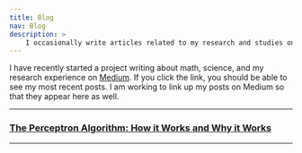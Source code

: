 ```yaml
---
title: Blog
nav: Blog
description: >
    I occasionally write articles related to my research and studies on [Medium](https://medium.com/@JoshuaPickard) and this page links to my posts there.
---
```


I have recently started a project writing about math, science, and my research experience on [Medium](https://medium.com/@JoshuaPickard). If you click the link, you should be able to see my most recent posts. I am working to link up my posts on Medium so that they appear here as well.

---

### [The Perceptron Algorithm: How it Works and Why it Works](https://medium.com/@JoshuaPickard/the-perceptron-algorithm-how-it-works-and-why-it-works-3668a80f8797)

---
